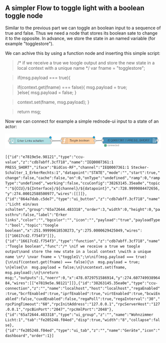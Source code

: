 ## A simpler Flow to toggle light with a boolean toggle node

Similar to the previous part we can toggle an boolean input to a sequence of true and false.
Thus we need a node that stores its boolean sate to change it to the opposite.
In advance, we store the state in an named variable (for example "togglestore"). 

We can achive this by using a function node and inserting this simple script:
> /* 
> if we receive a true we toogle output
> and store the new state in a local context 
> with a unique name 
> */ 
> var fname = "togglestore";

> if(msg.payload === true){

> if(context.get(fname) === false){
>   msg.payload = true;  
> }else{
>   msg.payload = false;
> }

> context.set(fname, msg.payload);
> }

> return msg;

Now we can connect for example a simple rednode-ui input to a state of an actor:

![Example of a flow to toggle an aktor](https://github.com/drose28357/Pictures/blob/master/RedMatic-Flow-Example_toggle%20statet.png)

```[{"id":"e7819e5e.98121","type":"ccu-value","z":"cdb7abff.3cf718","name":"IEQ0007361:1 PRESS_SHORT","iface":"BidCos-RF","channel":"IEQ0007361:1 Stecker-Schalter_1_ErkerRechts:1","datapoint":"STATE","mode":"","start":true,"change":false,"cache":false,"on":0,"onType":"undefined","ramp":0,"rampType":"undefined","working":false,"ccuConfig":"38263145.35ea0e","topic":"${CCU}/${Interface}/${channel}/${datapoint}","x":728.9999084472656,"y":274.00012588500977,"wires":[[]]},{"id":"864a7dab.c5de7","type":"ui_button","z":"cdb7abff.3cf718","name":"Licht ein/aus schalten","group":"65a72644.483318","order":3,"width":0,"height":0,"passthru":false,"label":"Erker links","color":"","bgcolor":"","icon":"","payload":"true","payloadType":"bool","topic":"toogle boolean","x":251.99999618530273,"y":275.0000629425049,"wires":[["16617cd2.f754f3"]]},{"id":"16617cd2.f754f3","type":"function","z":"cdb7abff.3cf718","name":"Toogle boolean","func":"/* \nif we receive a true we toogle output\nand store the new state in a local context \nwith a unique name \n*/ \nvar fname = \"toggle1\";\n\nif(msg.payload === true){\n\nif(context.get(fname) === false){\n  msg.payload = true;  \n}else{\n  msg.payload = false;\n}\ncontext.set(fname, msg.payload);\n}\nreturn msg;","outputs":1,"noerr":0,"x":478.0729751586914,"y":274.60774993896484,"wires":[["e7819e5e.98121"]]},{"id":"38263145.35ea0e","type":"ccu-connection","z":"","name":"localhost","host":"localhost","regaEnabled":true,"bcrfEnabled":true,"iprfEnabled":true,"virtEnabled":true,"bcwiEnabled":false,"cuxdEnabled":false,"regaPoll":true,"regaInterval":"30","rpcPingTimeout":"60","rpcInitAddress":"127.0.0.1","rpcServerHost":"127.0.0.1","rpcBinPort":"2047","rpcXmlPort":"2048"},{"id":"65a72644.483318","type":"ui_group","z":"","name":"Wohnzimmer Licht:1","tab":"fe205248.f04ed","disp":true,"width":"8","collapse":false},{"id":"fe205248.f04ed","type":"ui_tab","z":"","name":"Geräte","icon":"dashboard","order":1}]```